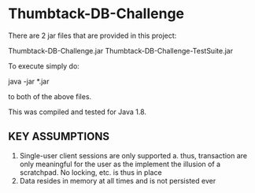 Thumbtack-DB-Challenge
======================


There are 2 jar files that are provided in this project:

Thumbtack-DB-Challenge.jar
Thumbtack-DB-Challenge-TestSuite.jar

To execute simply do:

   java -jar *.jar

to both of the above files.

This was compiled and tested for Java 1.8.

KEY ASSUMPTIONS
---------------

1.  Single-user client sessions are only supported
      a.  thus, transaction are only meaningful for the user as
          the implement the illusion of a scratchpad.  No locking,
          etc. is thus in place
2.  Data resides in memory at all times and is not persisted ever
